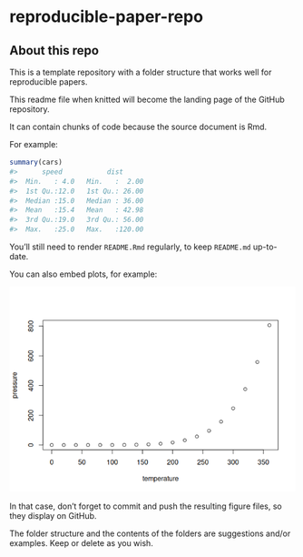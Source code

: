 
<!-- README.md is generated from README.Rmd. Please edit that file -->

# reproducible-paper-repo

<!-- badges: start -->
<!-- badges: end -->

## About this repo

This is a template repository with a folder structure that works well
for reproducible papers.

This readme file when knitted will become the landing page of the GitHub
repository.

It can contain chunks of code because the source document is Rmd.

For example:

``` r
summary(cars)
#>      speed           dist       
#>  Min.   : 4.0   Min.   :  2.00  
#>  1st Qu.:12.0   1st Qu.: 26.00  
#>  Median :15.0   Median : 36.00  
#>  Mean   :15.4   Mean   : 42.98  
#>  3rd Qu.:19.0   3rd Qu.: 56.00  
#>  Max.   :25.0   Max.   :120.00
```

You’ll still need to render `README.Rmd` regularly, to keep `README.md`
up-to-date.

You can also embed plots, for example:

![](README_files/figure-gfm/pressure-1.png)<!-- -->

In that case, don’t forget to commit and push the resulting figure
files, so they display on GitHub.

The folder structure and the contents of the folders are suggestions
and/or examples. Keep or delete as you wish.
